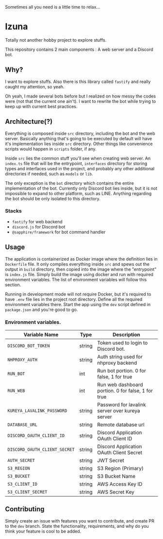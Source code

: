 Sometimes all you need is a little time to relax...

# Izuna

Totally not another hobby project to explore stuffs.

This repository contains 2 main components : A web server and a Discord bot.

## Why?

I want to explore stuffs. Also there is this library called `fastify` and really caught my attention, so yeah.

Oh yeah, I made several bots before but I realized on how messy the codes were (not that the current one ain't). I want to rewrite the bot while trying to keep up with current best practices.

## Architecture(?)

Everything is composed inside `src` directory, including the bot and the web server. Basically anything that's going to be executed by default will have it's implementation lies inside `src` directory. Other things like convenience scripts would happen in `scripts` folder, if any.

Inside `src` lies the common stuff you'll see when creating web server. An `index.ts` file that will be the entrypoint, `interfaces` directory for storing types and interfaces used in the project, and probably any other additional directories if needed, such as `models` or `lib`.

The only exception is the `bot` directory which contains the entire implementation of the bot. Currently only Discord bot lies inside, but it is not impossible to expand to other platform, such as LINE. Anything regarding the bot should be only isolated to this directory.

### Stacks

-   `fastify` for web backend
-   `discord.js` for Discord bot
-   `@sapphire/framework` for bot command handler

## Usage

The application is containerized as Docker image where the definition lies in `Dockerfile` file. It only compiles everything inside `src` and spews out the output in `build` directory, then copied into the image where the "entrypoint" is `index.js` file. Simply build the image using docker and run with required environment variables. The list of environment variables will follow this section.

Running in development mode will not require Docker, but it's required to have `.env` file lies in the project root directory. Define all the required environment variables there. Start the app using the `dev` script defined in `package.json` and you're good to go.

### Environment variables.

| Variable Name                 | Type   | Description                                        |
| ----------------------------- | ------ | -------------------------------------------------- |
| `DISCORD_BOT_TOKEN`           | string | Token used to login to Discord bot.                |
| `NHPROXY_AUTH`                | string | Auth string used for nhproxy backend               |
| `RUN_BOT`                     | int    | Run bot portion. 0 for false, 1 for true           |
| `RUN_WEB`                     | int    | Run web dashboard portion. 0 for false, 1 for true |
| `KUREYA_LAVALINK_PASSWORD`    | string | Password for lavalink server over kureya server    |
| `DATABASE_URL`                | string | Remote database url                                |
| `DISCORD_OAUTH_CLIENT_ID`     | string | Discord Application OAuth Client ID                |
| `DISCORD_OAUTH_CLIENT_SECRET` | string | Discord Application OAuth Client Secret            |
| `AUTH_SECRET`                 | string | JWT Secret                                         |
| `S3_REGION`                   | string | S3 Region (Primary)                                |
| `S3_BUCKET`                   | string | S3 Bucket Name                                     |
| `S3_CLIENT_ID`                | string | AWS Access Key ID                                  |
| `S3_CLIENT_SECRET`            | string | AWS Secret Key                                     |

## Contributing

Simply create an issue with features you want to contribute, and create PR to the `dev` branch. State the functionality, requirements, and why do you think your feature is cool to be added.
